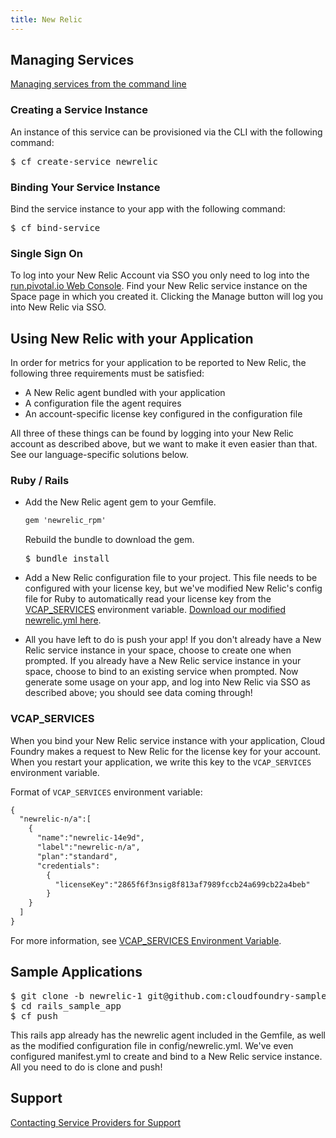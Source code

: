 ```yaml
---
title: New Relic
---
```


## <a id='managing'></a>Managing Services ##

[Managing services from the command line](../../../../using/services/managing-services.html)

### Creating a Service Instance ##

An instance of this service can be provisioned via the CLI with the following command:

<pre class="terminal">
$ cf create-service newrelic
</pre>

### Binding Your Service Instance ##

Bind the service instance to your app with the following command:

<pre class="terminal">
$ cf bind-service 
</pre>

### Single Sign On

To log into your New Relic Account via SSO you only need to log into the [run.pivotal.io Web Console](http://console.run.pivotal.io). Find your New Relic service instance on the Space page in which you created it. Clicking the Manage button will log you into New Relic via SSO.

## <a id='using'></a>Using New Relic with your Application ##

In order for metrics for your application to be reported to New Relic, the following three requirements must be satisfied:

* A New Relic agent bundled with your application
* A configuration file the agent requires
* An account-specific license key configured in the configuration file

All three of these things can be found by logging into your New Relic account as described above, but we want to make it even easier than that. See our language-specific solutions below.

### <a id='ruby'></a>Ruby / Rails ###

* Add the New Relic agent gem to your Gemfile.

  ~~~xml
  gem 'newrelic_rpm'
  ~~~
  Rebuild the bundle to download the gem.
  <pre class="terminal">
  $ bundle install
  </pre>

* Add a New Relic configuration file to your project. This file needs to be configured with your license key, but we've modified New Relic's config file for Ruby to automatically read your license key from the [VCAP_SERVICES](#vcap-services) environment variable. [Download our modified newrelic.yml here](./newrelic.yml).

* All you have left to do is push your app! If you don't already have a New Relic service instance in your space, choose to create one when prompted. If you already have a New Relic service instance in your space, choose to bind to an existing service when prompted. Now generate some usage on your app, and log into New Relic via SSO as described above; you should see data coming through!

### <a id='vcap-services'></a>VCAP_SERVICES ###

When you bind your New Relic service instance with your application, Cloud Foundry makes a request to New Relic for the license key for your account. When you restart your application, we write this key to the `VCAP_SERVICES` environment variable.

Format of `VCAP_SERVICES` environment variable:

~~~xml
{
  "newrelic-n/a":[
    {
      "name":"newrelic-14e9d",
      "label":"newrelic-n/a",
      "plan":"standard",
      "credentials":
        {
          "licenseKey":"2865f6f3nsig8f813af7989fccb24a699cb22a4beb"
        }
    }
  ]
}
~~~
For more information, see [VCAP_SERVICES Environment Variable](../../../using/services/environment-variable.html).

## <a id='sample-app'></a>Sample Applications ##

<pre class="terminal">
$ git clone -b newrelic-1 git@github.com:cloudfoundry-samples/rails_sample_app.git
$ cd rails_sample_app
$ cf push
</pre>

This rails app already has the newrelic agent included in the Gemfile, as well as the modified configuration file in config/newrelic.yml. We've even configured manifest.yml to create and bind to a New Relic service instance. All you need to do is clone and push!


## <a id='support'></a>Support ##

[Contacting Service Providers for Support](contacting-service-providers-for-support.html)
